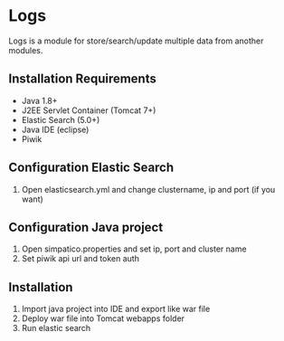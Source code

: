 # Logs
Logs is a module for store/search/update multiple data from another modules.


## Installation Requirements
- Java 1.8+
- J2EE Servlet Container (Tomcat 7+)
- Elastic Search (5.0+)
- Java IDE (eclipse)
- Piwik 

## Configuration Elastic Search

  1. Open elasticsearch.yml and change clustername, ip and port (if you want)

## Configuration Java project

  1. Open simpatico.properties and set ip, port and cluster name
  2. Set piwik api url and token auth


## Installation

  1. Import java project into IDE and export like war file
  2. Deploy war file into Tomcat webapps folder
  3. Run elastic search  